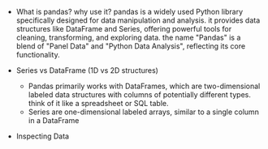 - What is pandas? why use it?
	pandas is a widely used Python library specifically designed for data manipulation and analysis. it provides data structures like DataFrame and Series, offering powerful tools for cleaning, transforming, and exploring data. the name "Pandas" is a blend of "Panel Data" and "Python Data Analysis", reflecting its core functionality.

- Series vs DataFrame (1D vs 2D structures)
	- Pandas primarily works with DataFrames, which are two-dimensional labeled data structures with columns of potentially different types. think of it like a spreadsheet or SQL table.
	- Series are one-dimensional labeled arrays, similar to a single column in a DataFrame

- Inspecting Data